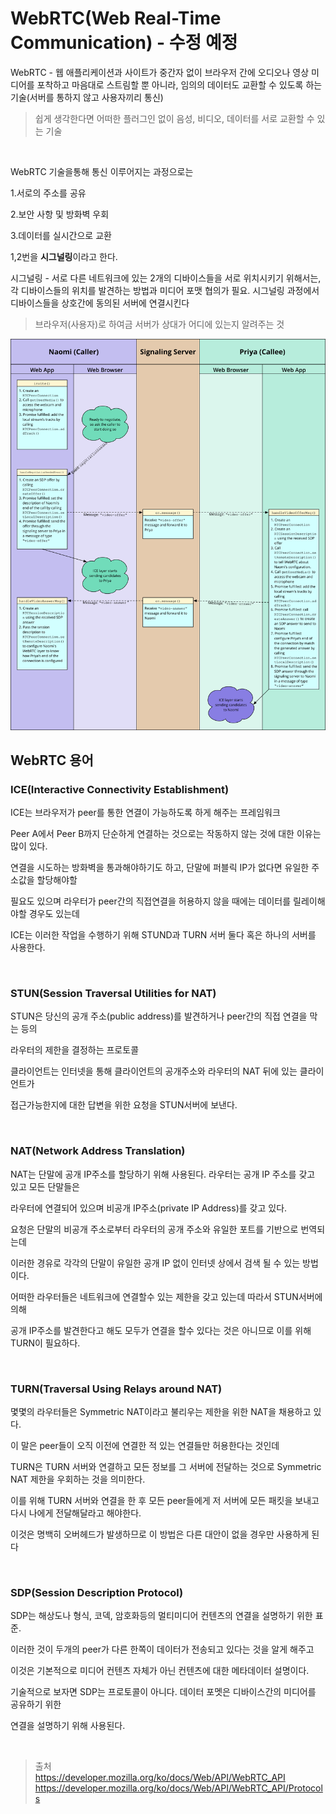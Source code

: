 # WebRTC(Web Real-Time Communication) - 수정 예정

WebRTC - 웹 애플리케이션과 사이트가 중간자 없이 브라우저 간에 오디오나 영상 미디어를 포착하고 마음대로 스트림할 뿐 아니라, 임의의 데이터도 교환할 수 있도록 하는 기술(서버를 통하지 않고 사용자끼리 통신)

> 쉽게 생각한다면 어떠한 플러그인 없이 음성, 비디오, 데이터를 서로 교환할 수 있는 기술

<br>

WebRTC 기술을통해 통신 이루어지는 과정으로는

1.서로의 주소를 공유

2.보안 사항 및 방화벽 우회

3.데이터를 실시간으로 교환

1,2번을 **시그널링**이라고 한다.

시그널링 - 서로 다른 네트워크에 있는 2개의 디바이스들을 서로 위치시키기 위해서는, 각 디바이스들의 위치를 발견하는 방법과 미디어 포맷 협의가 필요. 시그널링 과정에서 디바이스들을 상호간에 동의된 서버에 연결시킨다

> 브라우저(사용자)로 하여금 서버가 상대가 어디에 있는지 알려주는 것

<img src="./img/webrtc1.svg">

<br>

## WebRTC 용어

### ICE(Interactive Connectivity Establishment)

ICE는 브라우저가 peer를 통한 연결이 가능하도록 하게 해주는 프레임워크

Peer A에서 Peer B까지 단순하게 연결하는 것으로는 작동하지 않는 것에 대한 이유는 많이 있다.

연결을 시도하는 방화벽을 통과해야하기도 하고, 단말에 퍼블릭 IP가 없다면 유일한 주소값을 할당해야할

필요도 있으며 라우터가 peer간의 직접연결을 허용하지 않을 때에는 데이터를 릴레이해야할 경우도 있는데

ICE는 이러한 작업을 수행하기 위해 STUND과 TURN 서버 둘다 혹은 하나의 서버를 사용한다.

<br>

### STUN(Session Traversal Utilities for NAT)

STUN은 당신의 공개 주소(public address)를 발견하거나 peer간의 직접 연결을 막는 등의

라우터의 제한을 결정하는 프로토콜

클라이언트는 인터넷을 통해 클라이언트의 공개주소와 라우터의 NAT 뒤에 있는 클라이언트가

접근가능한지에 대한 답변을 위한 요청을 STUN서버에 보낸다.

<br>

### NAT(Network Address Translation)

NAT는 단말에 공개 IP주소를 할당하기 위해 사용된다. 라우터는 공개 IP 주소를 갖고 있고 모든 단말들은

라우터에 연결되어 있으며 비공개 IP주소(private IP Address)를 갖고 있다.

요청은 단말의 비공개 주소로부터 라우터의 공개 주소와 유일한 포트를 기반으로 번역되는데

이러한 경유로 각각의 단말이 유일한 공개 IP 없이 인터넷 상에서 검색 될 수 있는 방법이다.

어떠한 라우터들은 네트워크에 연결할수 있는 제한을 갖고 있는데 따라서 STUN서버에 의해

공개 IP주소를 발견한다고 해도 모두가 연결을 할수 있다는 것은 아니므로 이를 위해 TURN이 필요하다.

<br>

### TURN(Traversal Using Relays around NAT)

몇몇의 라우터들은 Symmetric NAT이라고 불리우는 제한을 위한 NAT을 채용하고 있다.

이 말은 peer들이 오직 이전에 연결한 적 있는 연결들만 허용한다는 것인데

TURN은 TURN 서버와 연결하고 모든 정보를 그 서버에 전달하는 것으로 Symmetric NAT 제한을 우회하는 것을 의미한다.

이를 위해 TURN 서버와 연결을 한 후 모든 peer들에게 저 서버에 모든 패킷을 보내고 다시 나에게 전달해달라고 해야한다.

이것은 명백히 오버헤드가 발생하므로 이 방법은 다른 대안이 없을 경우만 사용하게 된다

<br>

### SDP(Session Description Protocol)

SDP는 해상도나 형식, 코덱, 암호화등의 멀티미디어 컨텐츠의 연결을 설명하기 위한 표준.

이러한 것이 두개의 peer가 다른 한쪽이 데이터가 전송되고 있다는 것을 알게 해주고

이것은 기본적으로 미디어 컨텐츠 자체가 아닌 컨텐츠에 대한 메타데이터 설명이다.

기술적으로 보자면 SDP는 프로토콜이 아니다. 데이터 포멧은 디바이스간의 미디어를 공유하기 위한

연결을 설명하기 위해 사용된다.

<br>

> 출처<br>
> https://developer.mozilla.org/ko/docs/Web/API/WebRTC_API
> https://developer.mozilla.org/ko/docs/Web/API/WebRTC_API/Protocols
